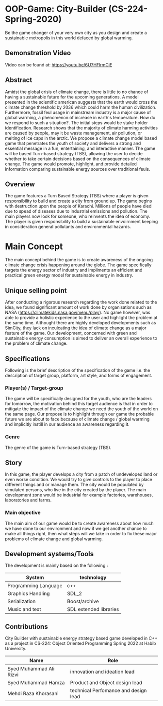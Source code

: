 # OOP-Game: City-Builder (CS-224-Spring-2020)

Be the game changer of your very own city as you design and create a sustainable metropolis in this world defaced by global warming.

## Demonstration Video
Video can be found at: https://youtu.be/6U7HFlrmCiE
## Abstract

Amidst the global crisis of climate change, there is little to no chance of having
a sustainable future for the upcoming generations. A model presented in the scientific american 
suggests that the earth would cross the climate change threshold by 2036 which could harm
the human civilization. Furthermore, fossil feul usage in mainstream industry is a major cause of
global warming, a phenomenon of increase in earth's temperature. How do we respond to such a situation?. 
The initial steps would be stake holder identification. Research shows that the majority of climate 
harming activities are caused by people, may it be waste management, air pollution, or melting of ice
caps in the arctic. We propose a climate change model based game that penetrates the youth of society
and delivers a strong and essential message in a fun, entertaining, and interactive manner. The game 
will be based Turn-based strategy (TBS), allowing the user to decide whether to take certain decisions
 based on the consequences of climate change. The game would promote, highlight, and provide detailed 
 information comparing sustainable energy sources over traditional feuls.
 
## Overview

The game features a Turn Based Strategy (TBS) where a player
is given responsibility to build and create a city from ground up. 
The game begins with destruction upon the people of Karachi. Millions 
of people have died due to spead of diseases due to industrial emissions
and pollution. The main players now look for someone, who reinvents the idea
of economy. The player is given responsibility to build a sustainable envoirnment
keeping in consideration general pollutants and environmental hazards. 

# Main Concept
The main concept behind the game 
 is to create awareness of the ongoing climate change crisis
 happening around the globe. The game specifically targets the
 energy sector of industry and impliments an efficient and practical
 green energy model for sustainable energy in industry. 
 
## Unique selling point

After conducting a rigorous research regarding the work done related to the idea, we found significant amount
of work done by organisations such as NASA (https://climatekids.nasa.gov/menu/play/). No game however, was able 
 to provide a holistic experience to the user and highlight the problem at the same time. Althought there are highly developed
 developments such as SimCity, they lack on inculcating the idea of climate change as a major feature of the game. 
Our development, concerned with green and sustainable energy consumption is aimed to deliver an overall experience to the 
problem of climate change.  

## Specifications
Following is the brief description of the specification of the game i.e. the description of target group, platform, art style, and forms of engagement.

### Player(s) / Target-group

The game will be specifically designed for the youth, who are the leaders for tomorrow, the motivation behind this target audience is that in order to mitigate the impact of the climate change we need the youth of the world on the same page. Our propose is to highlight through our game the probable future we are about to face because of climate change / global warming and implicitly instill in our audience an awareness regarding it.

### Genre 
The genre of the game is Turn-based strategy (TBS).

## Story
In this game, the player develops a city from a patch of undeveloped land or even worse condition. We would try to give controls to the player to place different things and or manage them. The city would be populated by simulated persons, who live in the city created by the player. The main development zone would be industrial for example factories, warehouses, laboratories and farms.

### Main objective

The main aim of our game would be to create awareness about how much we have done to our environment and now if we get another chance to make all things right, then what steps will we take in order to fix these major problems of climate change and global warming.

## Development systems/Tools
The development is mainly based on the following :

System     | technology
-------- | ---
Programming Language | c++ 
Graphics Handling    | SDL_2 
Serialization    | Boost/archive
Music and text        | SDL extended libraries








 ## Contributions
 City Builder with sustainable energy strategy based game developed in C++ as a project in CS-224: Object Oriented Programming Spring 2022 at Habib University.
 
Name | Role
------|----------
 Syed Muhammad Ali Rizvi | innovation and ideation lead 
Syed Muhammad Hamza | Product and Object design lead
Mehdi Raza Khorasani | technical Perfomance and design lead
